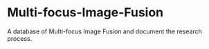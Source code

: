 # Multi-focus-Image-Fusion
A database of Multi-focus Image Fusion and document the research process.
